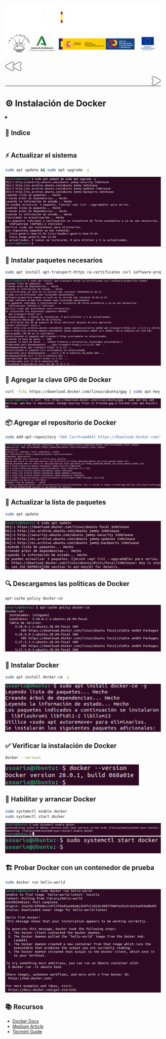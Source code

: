 ![](/.resGen/_bannerD.png#gh-dark-mode-only)
![](/.resGen/_bannerL.png#gh-light-mode-only)

<a href="../readme.md"><img src="/.resGen/_back.svg" width="52.5"></a>

<a href="../2/readme.md"><img src="/.resGen/_arrow.svg" width="30" align="right"></a>

<br>

---

# ⚙️ Instalación de Docker

<details>

<summary>

## 📌 Indice

</summary>

- [⚙️ Instalación de Docker](#️-instalación-de-docker)
  - [📌 Indice](#-indice)
  - [⚡ Actualizar el sistema](#-actualizar-el-sistema)
  - [🔧 Instalar paquetes necesarios](#-instalar-paquetes-necesarios)
  - [🔑 Agregar la clave GPG de Docker](#-agregar-la-clave-gpg-de-docker)
  - [📦 Agregar el repositorio de Docker](#-agregar-el-repositorio-de-docker)
  - [🔄 Actualizar la lista de paquetes](#-actualizar-la-lista-de-paquetes)
  - [🔍 Descargamos las politicas de Docker](#-descargamos-las-politicas-de-docker)
  - [🐳 Instalar Docker](#-instalar-docker)
  - [✅ Verificar la instalación de Docker](#-verificar-la-instalación-de-docker)
  - [🚀 Habilitar y arrancar Docker](#-habilitar-y-arrancar-docker)
  - [🏗️ Probar Docker con un contenedor de prueba](#️-probar-docker-con-un-contenedor-de-prueba)
  - [📚 Recursos](#-recursos)

</details>

## ⚡ Actualizar el sistema

```bash
sudo apt update && sudo apt upgrade -y
```

![alt text](image.png)

## 🔧 Instalar paquetes necesarios

```bash
sudo apt install apt-transport-https ca-certificates curl software-properties-common
```

![alt text](image-1.png)

## 🔑 Agregar la clave GPG de Docker

```bash
curl -fsSL https://download.docker.com/linux/ubuntu/gpg | sudo apt-key add -
```

![alt text](image-2.png)

## 📦 Agregar el repositorio de Docker

```bash
sudo add-apt-repository "deb [arch=amd64] https://download.docker.com/linux/ubuntu focal stable"
```

![alt text](image-3.png)

## 🔄 Actualizar la lista de paquetes

```bash
sudo apt update
```

![alt text](image-4.png)

## 🔍 Descargamos las politicas de Docker

```bash
apt-cache policy docker-ce
```

![alt text](image-5.png)

## 🐳 Instalar Docker

```bash
sudo apt install docker-ce -y
```

![alt text](image-6.png)

## ✅ Verificar la instalación de Docker

```bash
docker --version
```

![alt text](image-7.png)

## 🚀 Habilitar y arrancar Docker

```bash
sudo systemctl enable docker
sudo systemctl start docker
```

![alt text](image-8.png)
![alt text](image-9.png)

## 🏗️ Probar Docker con un contenedor de prueba
```bash
sudo docker run hello-world
```

![alt text](image-10.png)

## 📚 Recursos

- [Docker Docs](https://docs.docker.com/install/linux/docker-ce/ubuntu/)
- [Medium Article](https://medium.com/@Grigorkh/how-to-install-docker-on-ubuntu-16-04-3f509070d29c)
- [Tecmint Guide](https://www.tecmint.com/install-docker-and-run-docker-containers-in-ubuntu/)
